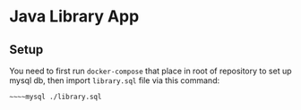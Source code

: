 # Java Library App

## Setup

You need to first run `docker-compose` that place in root of repository to set up mysql db, then
import `library.sql` file via this command:

```bash
~~~~mysql ./library.sql
```
